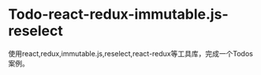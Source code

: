 # Todo-react-redux-immutable.js-reselect
使用react,redux,immutable.js,reselect,react-redux等工具库，完成一个Todos案例。
